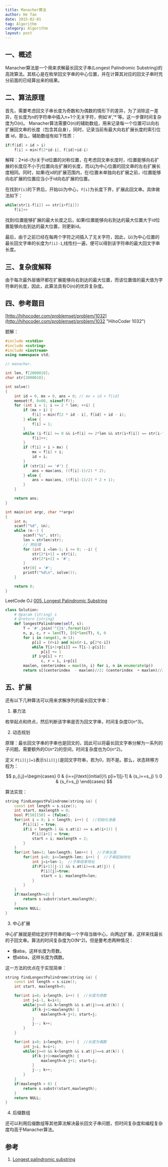```yaml
---
title: Manacher算法
author: He Tao
date: 2015-02-01
tag: Algorithm
category: Algorithm
layout: post
---
```


## 一、概述

Manacher算法是一个用来求解最长回文子串(Longest Palindromic Substring)的高效算法。其核心是在枚举回文字串的中心位置，并在计算其对应的回文子串时充分前面的已经算出来的结果。

## 二、算法原理

首先，需要考虑回文子串长度为奇数和为偶数的情形下的差异，为了消除这一差异，在长度为n的字符串中插入n+1个无关字符，例如'#','\*'等。这一步骤时间复杂度为O(n)。
Manacher算法需要O(n)的辅助数组，用来记录每一个位置可以向右扩展回文串的长度（包含其自身），同时，记录当前有最大向右扩展长度的索引位置 id，那么，辅助数组有如下性质：

<!--more-->

~~~cpp
if(f[id] + id > i)
    f[i] = min(f[2*id-i], f[id]+id-i)
~~~

解释：2\*id-i为i关于id位置的对称位置，在考虑回文串长度时，i位置能够向右扩展的长度应不小于j位置向左扩展的长度，而以j为中心位置的回文串的左右扩展长度相同。同时，如果i在id的扩展范围内，在i位置未单独向右扩展之前，i位置能够向右扩展的位置应当小于id向右扩展的位置。

在找到`f[i]`的下界后，开始以i为中心，`f[i]`为长度下界，扩展此回文串。具体做法如下：

~~~cpp
while(str[i-f[i]] == str[i+f[i]])
    f[i]++
~~~

找到i位置能够扩展的最大长度之后，如果i位置能够向右到达的最大位置大于id位置能够向右到达的最大位置，则更新id。

最后，由于之前已经在每两个字符之间插入了无关字符，因此，以i为中心位置的最长回文字串的长度为`f[i]-1`,线性扫一遍，便可以得到该字符串的最大回文字串长度。

## 三、复杂度解释

由于每次最外层循环都在扩展能够向右到达的最大位置，而该位置值的最大值为字符串的长度，因此，此算法具有O(n)的优异复杂度。

## 四、参考题目

[http://hihocoder.com/problemset/problem/1032](http://hihocoder.com/problemset/problem/1032 "HihoCoder 1032")

题解：

~~~cpp
#include <cstdio>
#include <cstring>
#include <iostream>
using namespace std;

// manacher.

int len, f[2000010];
char str[2000010];

int solve()
{
    int id = 0, mx = 0, ans = 0; // mx = id + f[id]
    memset(f, 0x00, sizeof(f));
    for (int i = 1; i <= 2 * len; ++i) {
        if (mx > i) {
            f[i] = min(f[2 * id - i], f[id] + id - i);
        } else {
            f[i] = 1;
        }
        while (i-f[i] >= 0 && i+f[i] <= 2*len && str[i+f[i]] == str[i-f[i]]) {
            f[i]++;
        }
        if (f[i] + i > mx) {
            mx = f[i] + i;
            id = i;
        }
        if (str[i] == '#') {
            ans = max(ans, ((f[i]-1)/2) * 2);
        } else {
            ans = max(ans, ((f[i]-1)/2) * 2 + 1);
        }
    }

    return ans;
}

int main(int argc, char **argv)
{
    int n;
    scanf("%d", &n);
    while (n--) {
        scanf("%s", str);
        len = strlen(str);
        // 预处理
        for (int i =len-1; i >= 0; --i) {
            str[2*i+1] = str[i];
            str[2*i+2] = '#';
        }
        str[0] = '#';
        printf("%d\n", solve());
    }

    return 0;
}
~~~

LeetCode OJ [005. Longest Palindromic Substring](https://leetcode.com/problems/longest-palindromic-substring/)

~~~python
class Solution:
    # @param {string} s
    # @return {string}
    def longestPalindrome(self, s):
        T = '#'.join('^{}$'.format(s))
        n, p, c, r = len(T), [0]*len(T), 0, 0
        for i in range(1, n-1):
            p[i] = (r>i) and min(r-i, p[2*c-i])
            while T[i+1+p[i]] == T[i-1-p[i]]:
                p[i] += 1
            if i+p[i] > r:
                c, r = i, i+p[i]
        maxlen, centerindex = max((n, i) for i, n in enumerate(p))
        return s[(centerindex  - maxlen)//2: (centerindex  + maxlen)//2]
~~~

## 五、扩展

还有以下几种算法可以用来求解序列的最长回文字串：

1. 暴力法

枚举起点和终点，然后判断该字串是否为回文字串，时间复杂度O(n^3)。

2. 动态规划

原理：最长回文字串的字串也是回文的，因此可以将最长回文字串分解为一系列的子问题。需要额外的O(n^2)的空间，时间复杂度也为O(n^2)。

定义 `P[i][j]=1`表示`S[i][j]`是回文字符串，若为0，则不是。那么，状态转移方程为：

$$ p_{i,j}=\begin{cases}
0           & {i==j}\text{(initial)}\\
p[i+1][j-1] & {s_i==s_j} \\
0           & {s_i!=s_j}
\end{cases} $$

算法实现：

~~~cpp
string findLongestPalindrome(string &s) {
	const int length = s.size();
	int start, maxlength = 0;
	bool P[50][50] = {false};
	for(int i = 0; i < length; i++) {  //初始化准备
		P[i][i] = true;
		if(i < length-1 && s.at(i) == s.at(i+1)) {
			P[i][i+1] = true; 
            start = i; maxlength = 2;
		}
	}
	for(int len=3; len<length; len++) {  //子串长度
		for(int i=0; i<=length-len; i++) {  //子串起始地址
			int j=i+len-1;  //子串结束地址
			if(P[i+1][j-1] && s.at(i)==s.at(j)) {
				P[i][j]=true;
				start = i; maxlength=len;
			}
		}
    }
	if(maxlength>=2) {
		return s.substr(start,maxlength);
    }
	return NULL;
}
~~~

3. 中心扩展

中心扩展就是把给定的字符串的每一个字母当做中心，向两边扩展，这样来找最长的子回文串。算法的时间复杂度为O(N^2)。但是要考虑两种情况：

+ 像aba，这样长度为奇数。
+ 想abba，这样长度为偶数。

这一方法的优点在于实现简单：

~~~cpp
string findLongestPalindrome(string &s) {
	const int length = s.size();
	int start, maxlength=0;

	for(int i=0; i<length; i++) {  //长度为奇数
		int j=i-1, k=i+1;
		while(j>=0 && k<length && s.at(j)==s.at(k)) {
			if(k-j+1>maxlength) {
				maxlength=k-j+1; start=j;
			}
			j--; k++;
		}
	}

	for(int i=0; i<length; i++) {  //长度为偶数
		int j=i, k=i+1;
		while(j>=0 && k<length && s.at(j)==s.at(k)) {
			if(k-j+1>maxlength) {
				maxlength=k-j+1; start=j;
			}
			j--; k++;
		}
	}
	if(maxlength > 0) {
		return s.substr(start,maxlength);
    }
	return NULL;
}
~~~

4. 后缀数组

还可以利用后缀数组等其他算法解决最长回文子串问题，但时间复杂度和编程复杂度均高于Manacher算法。

参考
----

1. [Longest palindromic substring](http://en.wikipedia.org/wiki/Longest_palindromic_substring)

